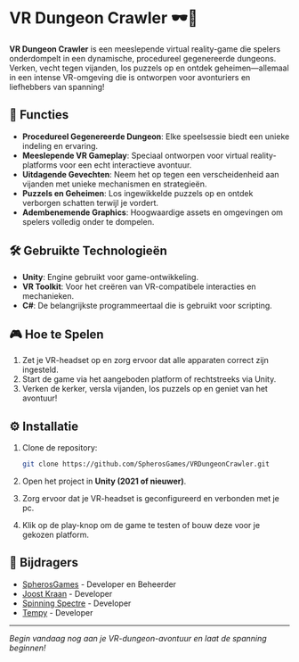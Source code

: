 
# VR Dungeon Crawler 🕶️🏰

**VR Dungeon Crawler** is een meeslepende virtual reality-game die spelers onderdompelt in een dynamische, procedureel gegenereerde dungeons. Verken, vecht tegen vijanden, los puzzels op en ontdek geheimen—allemaal in een intense VR-omgeving die is ontworpen voor avonturiers en liefhebbers van spanning!

## 📝 Functies

- **Procedureel Gegenereerde Dungeon**: Elke speelsessie biedt een unieke indeling en ervaring.
- **Meeslepende VR Gameplay**: Speciaal ontworpen voor virtual reality-platforms voor een echt interactieve avontuur.
- **Uitdagende Gevechten**: Neem het op tegen een verscheidenheid aan vijanden met unieke mechanismen en strategieën.
- **Puzzels en Geheimen**: Los ingewikkelde puzzels op en ontdek verborgen schatten terwijl je vordert.
- **Adembenemende Graphics**: Hoogwaardige assets en omgevingen om spelers volledig onder te dompelen.

## 🛠️ Gebruikte Technologieën

- **Unity**: Engine gebruikt voor game-ontwikkeling.
- **VR Toolkit**: Voor het creëren van VR-compatibele interacties en mechanieken.
- **C#**: De belangrijkste programmeertaal die is gebruikt voor scripting.

## 🎮 Hoe te Spelen

1. Zet je VR-headset op en zorg ervoor dat alle apparaten correct zijn ingesteld.
2. Start de game via het aangeboden platform of rechtstreeks via Unity.
3. Verken de kerker, versla vijanden, los puzzels op en geniet van het avontuur!

## ⚙️ Installatie

1. Clone de repository:

   ```bash
   git clone https://github.com/SpherosGames/VRDungeonCrawler.git
   ```

2. Open het project in **Unity (2021 of nieuwer)**.

3. Zorg ervoor dat je VR-headset is geconfigureerd en verbonden met je pc.

4. Klik op de play-knop om de game te testen of bouw deze voor je gekozen platform.

## 🌟 Bijdragers

- [SpherosGames](https://github.com/SpherosGames) - Developer en Beheerder
- [Joost Kraan](https://github.com/JoostKraan) - Developer
- [Spinning Spectre](https://github.com/SpinningSpectre) - Developer
- [Tempy](https://github.com/UsedTempy) - Developer

---

*Begin vandaag nog aan je VR-dungeon-avontuur en laat de spanning beginnen!*

